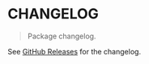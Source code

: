 # CHANGELOG

> Package changelog.

See [GitHub Releases](https://github.com/stdlib-js/math-base-special-ceil2/releases) for the changelog.